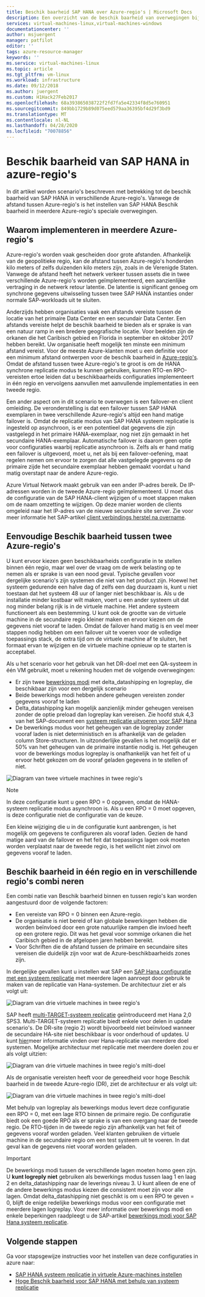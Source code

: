 ```yaml
---
title: Beschik baarheid SAP HANA over Azure-regio's | Microsoft Docs
description: Een overzicht van de beschik baarheid van overwegingen bij het uitvoeren van SAP HANA op virtuele Azure-machines in meerdere Azure-regio's.
services: virtual-machines-linux,virtual-machines-windows
documentationcenter: ''
author: msjuergent
manager: patfilot
editor: ''
tags: azure-resource-manager
keywords: ''
ms.service: virtual-machines-linux
ms.topic: article
ms.tgt_pltfrm: vm-linux
ms.workload: infrastructure
ms.date: 09/12/2018
ms.author: juergent
ms.custom: H1Hack27Feb2017
ms.openlocfilehash: 68a393865038722f2fd7fa5e42334f8d5e760951
ms.sourcegitcommit: 849bb1729b89d075eed579aa36395bf4d29f3bd9
ms.translationtype: MT
ms.contentlocale: nl-NL
ms.lasthandoff: 04/28/2020
ms.locfileid: "70078856"
---
```

# <a name="sap-hana-availability-across-azure-regions"></a>Beschik baarheid van SAP HANA in azure-regio's

In dit artikel worden scenario's beschreven met betrekking tot de beschik baarheid van SAP HANA in verschillende Azure-regio's. Vanwege de afstand tussen Azure-regio's is het instellen van SAP HANA Beschik baarheid in meerdere Azure-regio's speciale overwegingen.

## <a name="why-deploy-across-multiple-azure-regions"></a>Waarom implementeren in meerdere Azure-regio's

Azure-regio's worden vaak gescheiden door grote afstanden. Afhankelijk van de geopolitieke regio, kan de afstand tussen Azure-regio's honderden kilo meters of zelfs duizenden kilo meters zijn, zoals in de Verenigde Staten. Vanwege de afstand heeft het netwerk verkeer tussen assets die in twee verschillende Azure-regio's worden geïmplementeerd, een aanzienlijke vertraging in de netwerk retour latentie. De latentie is significant genoeg om synchrone gegevens uitwisseling tussen twee SAP HANA instanties onder normale SAP-workloads uit te sluiten. 

Anderzijds hebben organisaties vaak een afstands vereiste tussen de locatie van het primaire Data Center en een secundair Data Center. Een afstands vereiste helpt de beschik baarheid te bieden als er sprake is van een natuur ramp in een bredere geografische locatie. Voor beelden zijn de orkanen die het Caribisch gebied en Florida in september en oktober 2017 hebben bereikt. Uw organisatie heeft mogelijk ten minste een minimum afstand vereist. Voor de meeste Azure-klanten moet u een definitie voor een minimum afstand ontwerpen voor de beschik baarheid in [Azure-regio's](https://azure.microsoft.com/regions/). Omdat de afstand tussen twee Azure-regio's te groot is om de HANA synchrone replicatie modus te kunnen gebruiken, kunnen RTO-en RPO-vereisten ertoe leiden dat u beschikbaarheids configuraties implementeert in één regio en vervolgens aanvullen met aanvullende implementaties in een tweede regio.

Een ander aspect om in dit scenario te overwegen is een failover-en client omleiding. De veronderstelling is dat een failover tussen SAP HANA exemplaren in twee verschillende Azure-regio's altijd een hand matige failover is. Omdat de replicatie modus van SAP HANA systeem replicatie is ingesteld op asynchroon, is er een potentieel dat gegevens die zijn vastgelegd in het primaire HANA-exemplaar, nog niet zijn gemaakt in het secundaire HANA-exemplaar. Automatische failover is daarom geen optie voor configuraties waarbij replicatie asynchroon is. Zelfs als er hand matig een failover is uitgevoerd, moet u, net als bij een failover-oefening, maat regelen nemen om ervoor te zorgen dat alle vastgelegde gegevens op de primaire zijde het secundaire exemplaar hebben gemaakt voordat u hand matig overstapt naar de andere Azure-regio.
 
Azure Virtual Network maakt gebruik van een ander IP-adres bereik. De IP-adressen worden in de tweede Azure-regio geïmplementeerd. U moet dus de configuratie van de SAP HANA-client wijzigen of u moet stappen maken om de naam omzetting te wijzigen. Op deze manier worden de clients omgeleid naar het IP-adres van de nieuwe secundaire site server. Zie voor meer informatie het SAP-artikel [client verbindings herstel na overname](https://help.sap.com/doc/6b94445c94ae495c83a19646e7c3fd56/2.0.02/en-US/c93a723ceedc45da9a66ff47672513d3.html).   

## <a name="simple-availability-between-two-azure-regions"></a>Eenvoudige Beschik baarheid tussen twee Azure-regio's

U kunt ervoor kiezen geen beschikbaarheids configuratie in te stellen binnen één regio, maar wel over de vraag om de werk belasting op te nemen als er sprake is van een nood geval. Typische gevallen voor dergelijke scenario's zijn systemen die niet van het product zijn. Hoewel het systeem gedurende een halve dag of zelfs een dag duurzaam is, kunt u niet toestaan dat het systeem 48 uur of langer niet beschikbaar is. Als u de installatie minder kostbaar wilt maken, voert u een ander systeem uit dat nog minder belang rijk is in de virtuele machine. Het andere systeem functioneert als een bestemming. U kunt ook de grootte van de virtuele machine in de secundaire regio kleiner maken en ervoor kiezen om de gegevens niet vooraf te laden. Omdat de failover hand matig is en veel meer stappen nodig hebben om een failover uit te voeren voor de volledige toepassings stack, de extra tijd om de virtuele machine af te sluiten, het formaat ervan te wijzigen en de virtuele machine opnieuw op te starten is acceptabel.

Als u het scenario voor het gebruik van het DR-doel met een QA-systeem in één VM gebruikt, moet u rekening houden met de volgende overwegingen:

- Er zijn twee [bewerkings modi](https://help.sap.com/viewer/6b94445c94ae495c83a19646e7c3fd56/2.0.02/en-US/627bd11e86c84ec2b9fcdf585d24011c.html) met delta_datashipping en logreplay, die beschikbaar zijn voor een dergelijk scenario
- Beide bewerkings modi hebben andere geheugen vereisten zonder gegevens vooraf te laden
- Delta_datashipping kan mogelijk aanzienlijk minder geheugen vereisen zonder de optie preload dan logreplay kan vereisen. Zie hoofd stuk 4,3 van het SAP-document een [systeem replicatie uitvoeren voor SAP Hana](https://archive.sap.com/kmuuid2/9049e009-b717-3110-ccbd-e14c277d84a3/How%20to%20Perform%20System%20Replication%20for%20SAP%20HANA.pdf)
- De bewerkings modus voor het geheugen van de logreplay zonder vooraf laden is niet deterministisch en is afhankelijk van de geladen column Store-structuren. In uitzonderlijke gevallen is het mogelijk dat er 50% van het geheugen van de primaire instantie nodig is. Het geheugen voor de bewerkings modus logreplay is onafhankelijk van het feit of u ervoor hebt gekozen om de vooraf geladen gegevens in te stellen of niet.


![Diagram van twee virtuele machines in twee regio's](./media/sap-hana-availability-two-region/two_vm_HSR_async_2regions_nopreload.PNG)

> [!NOTE]
> In deze configuratie kunt u geen RPO = 0 opgeven, omdat de HANA-systeem replicatie modus asynchroon is. Als u een RPO = 0 moet opgeven, is deze configuratie niet de configuratie van de keuze.

Een kleine wijziging die u in de configuratie kunt aanbrengen, is het mogelijk om gegevens te configureren als vooraf laden. Gezien de hand matige aard van de failover en het feit dat toepassings lagen ook moeten worden verplaatst naar de tweede regio, is het wellicht niet zinvol om gegevens vooraf te laden. 

## <a name="combine-availability-within-one-region-and-across-regions"></a>Beschik baarheid in één regio en in verschillende regio's combi neren 

Een combi natie van Beschik baarheid binnen en tussen regio's kan worden aangestuurd door de volgende factoren:

- Een vereiste van RPO = 0 binnen een Azure-regio.
- De organisatie is niet bereid of kan globale bewerkingen hebben die worden beïnvloed door een grote natuurlijke rampen die invloed heeft op een grotere regio. Dit was het geval voor sommige orkanen die het Caribisch gebied in de afgelopen jaren hebben bereikt.
- Voor Schriften die de afstand tussen de primaire en secundaire sites vereisen die duidelijk zijn voor wat de Azure-beschikbaarheids zones zijn.

In dergelijke gevallen kunt u instellen wat SAP een [SAP Hana configuratie met een systeem replicatie](https://help.sap.com/viewer/6b94445c94ae495c83a19646e7c3fd56/2.0.02/en-US/ca6f4c62c45b4c85a109c7faf62881fc.html) met meerdere lagen aanroept door gebruik te maken van de replicatie van Hana-systemen. De architectuur ziet er als volgt uit:

![Diagram van drie virtuele machines in twee regio's](./media/sap-hana-availability-two-region/three_vm_HSR_async_2regions_ha_and_dr.PNG)

SAP heeft [multi-TARGET-systeem replicatie](https://help.sap.com/viewer/42668af650f84f9384a3337bcd373692/2.0.03/en-US/0b2c70836865414a8c65463180d18fec.html) geïntroduceerd met Hana 2,0 SPS3. Multi-TARGET-systeem replicatie biedt enkele voor delen in update scenario's. De DR-site (regio 2) wordt bijvoorbeeld niet beïnvloed wanneer de secundaire HA-site niet beschikbaar is voor onderhoud of updates. U kunt [hier](https://help.sap.com/viewer/6b94445c94ae495c83a19646e7c3fd56/2.0.03/en-US/ba457510958241889a459e606bbcf3d3.html)meer informatie vinden over Hana-replicatie van meerdere doel systemen.
Mogelijke architectuur met replicatie met meerdere doelen zou er als volgt uitzien:

![Diagram van drie virtuele machines in twee regio's milti-doel](./media/sap-hana-availability-two-region/saphanaavailability_hana_system_2region_HA_and_DR_multitarget_3VMs.PNG)

Als de organisatie vereisten heeft voor de gereedheid voor hoge Beschik baarheid in de tweede Azure-regio (DR), ziet de architectuur er als volgt uit:

![Diagram van drie virtuele machines in twee regio's milti-doel](./media/sap-hana-availability-two-region/saphanaavailability_hana_system_2region_HA_and_DR_multitarget_4VMs.PNG)


Met behulp van logreplay als bewerkings modus levert deze configuratie een RPO = 0, met een lage RTO binnen de primaire regio. De configuratie biedt ook een goede RPO als er sprake is van een overgang naar de tweede regio. De RTO-tijden in de tweede regio zijn afhankelijk van het feit of gegevens vooraf worden geladen. Veel klanten gebruiken de virtuele machine in de secundaire regio om een test systeem uit te voeren. In dat geval kan de gegevens niet vooraf worden geladen.

> [!IMPORTANT]
> De bewerkings modi tussen de verschillende lagen moeten homo geen zijn. U **kunt logreply niet** gebruiken als bewerkings modus tussen laag 1 en laag 2 en delta_datashipping naar de leverings niveau 3. U kunt alleen de ene of de andere bewerkings modus kiezen die consistent moet zijn voor alle lagen. Omdat delta_datashipping niet geschikt is om u een RPO te geven = 0, blijft de enige redelijke bewerkings modus voor een configuratie met meerdere lagen logreplay. Voor meer informatie over bewerkings modi en enkele beperkingen raadpleegt u de SAP-artikel [bewerkings modi voor SAP Hana systeem replicatie](https://help.sap.com/viewer/6b94445c94ae495c83a19646e7c3fd56/2.0.02/en-US/627bd11e86c84ec2b9fcdf585d24011c.html). 

## <a name="next-steps"></a>Volgende stappen

Ga voor stapsgewijze instructies voor het instellen van deze configuraties in azure naar:

- [SAP HANA systeem replicatie in virtuele Azure-machines instellen](sap-hana-high-availability.md)
- [Hoge Beschik baarheid voor SAP HANA met behulp van systeem replicatie](https://blogs.sap.com/2018/01/08/your-sap-on-azure-part-4-high-availability-for-sap-hana-using-system-replication/)

 



 
  
